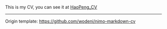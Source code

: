 This is my CV, you can see it at [HaoPeng_CV ](https://github.com/Hao-Peng-19/HaoPeng_CV)

---

Origin template: https://github.com/wodeni/nimo-markdown-cv
